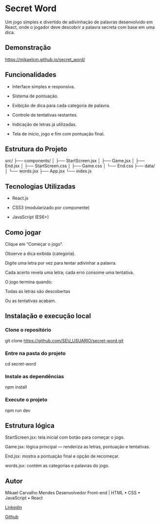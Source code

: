 # Secret Word

Um jogo simples e divertido de adivinhação de palavras desenvolvido em React, onde o jogador deve descobrir a palavra secreta com base em uma dica.

## Demonstração

https://mikaelcm.github.io/secret_word/

## Funcionalidades

- Interface simples e responsiva.

- Sistema de pontuação.

- Exibição de dica para cada categoria de palavra.

- Controle de tentativas restantes.

- Indicação de letras já utilizadas.

- Tela de início, jogo e fim com pontuação final.

## Estrutura do Projeto
src/
├── components/
│   ├── StartScreen.jsx
│   ├── Game.jsx
│   ├── End.jsx
│   ├── StartScreen.css
│   ├── Game.css
│   └── End.css
├── data/
│   └── words.jsx
├── App.jsx
└── index.js

## Tecnologias Utilizadas

- React.js

- CSS3 (modularizado por componente)

- JavaScript (ES6+)

## Como jogar

Clique em “Começar o jogo”.

Observe a dica exibida (categoria).

Digite uma letra por vez para tentar adivinhar a palavra.

Cada acerto revela uma letra; cada erro consome uma tentativa.

O jogo termina quando:

Todas as letras são descobertas

Ou as tentativas acabam.

## Instalação e execução local
### Clone o repositório
git clone https://github.com/SEU_USUARIO/secret-word.git

### Entre na pasta do projeto
cd secret-word

### Instale as dependências
npm install

### Execute o projeto
npm run dev

## Estrutura lógica

StartScreen.jsx: tela inicial com botão para começar o jogo.

Game.jsx: lógica principal — renderiza as letras, pontuação e tentativas.

End.jsx: mostra a pontuação final e opção de recomeçar.

words.jsx: contém as categorias e palavras do jogo.

## Autor

Mikael Carvalho Mendes
Desenvolvedor Front-end | HTML • CSS • JavaScript • React

[Linkedin](https://www.linkedin.com/in/mikael-carvalho-mendes/)

[Github](https://github.com/MikaelCM)
